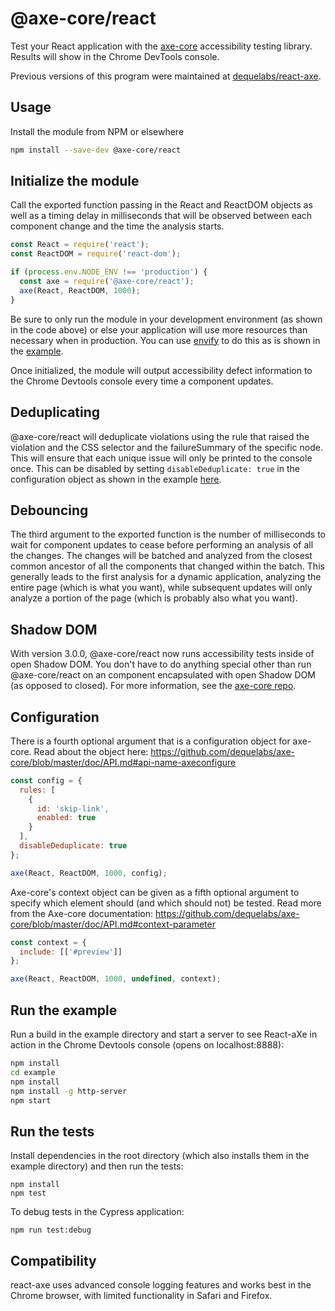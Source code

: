 # @axe-core/react

Test your React application with the [axe-core](https://github.com/dequelabs/axe-core) accessibility testing library. Results will show in the Chrome DevTools console.

Previous versions of this program were maintained at [dequelabs/react-axe](https://github.com/dequelabs/react-axe).

## Usage

Install the module from NPM or elsewhere

```sh
npm install --save-dev @axe-core/react
```

## Initialize the module

Call the exported function passing in the React and ReactDOM objects as well as a timing delay in milliseconds that will be observed between each component change and the time the analysis starts.

```js
const React = require('react');
const ReactDOM = require('react-dom');

if (process.env.NODE_ENV !== 'production') {
  const axe = require('@axe-core/react');
  axe(React, ReactDOM, 1000);
}
```

Be sure to only run the module in your development environment (as shown in the code above) or else your application will use more resources than necessary when in production. You can use [envify](https://www.npmjs.com/package/envify) to do this as is shown in the [example](https://github.com/dequelabs/axe-core-npm/blob/develop/packages/react/examples/shadow-dom/package.json#L37).

Once initialized, the module will output accessibility defect information to the Chrome Devtools console every time a component updates.

## Deduplicating

@axe-core/react will deduplicate violations using the rule that raised the violation and the CSS selector and the failureSummary of the specific node. This will ensure that each unique issue will only be printed to the console once. This can be disabled by setting `disableDeduplicate: true` in the configuration object as shown in the example [here](#configuration).

## Debouncing

The third argument to the exported function is the number of milliseconds to wait for component updates to cease before performing an analysis of all the changes. The changes will be batched and analyzed from the closest common ancestor of all the components that changed within the batch. This generally leads to the first analysis for a dynamic application, analyzing the entire page (which is what you want), while subsequent updates will only analyze a portion of the page (which is probably also what you want).

## Shadow DOM

With version 3.0.0, @axe-core/react now runs accessibility tests inside of open Shadow DOM. You don't have to do anything special other than run @axe-core/react on an component encapsulated with open Shadow DOM (as opposed to closed). For more information, see the [axe-core repo](https://github.com/dequelabs/axe-core).

## Configuration

There is a fourth optional argument that is a configuration object for axe-core. Read about the object here: https://github.com/dequelabs/axe-core/blob/master/doc/API.md#api-name-axeconfigure

```js
const config = {
  rules: [
    {
      id: 'skip-link',
      enabled: true
    }
  ],
  disableDeduplicate: true
};

axe(React, ReactDOM, 1000, config);
```

Axe-core's context object can be given as a fifth optional argument to specify which element should (and which should not) be tested. Read more from the Axe-core documentation: https://github.com/dequelabs/axe-core/blob/master/doc/API.md#context-parameter

```js
const context = {
  include: [['#preview']]
};

axe(React, ReactDOM, 1000, undefined, context);
```

## Run the example

Run a build in the example directory and start a server to see React-aXe in action in the Chrome Devtools console (opens on localhost:8888):

```sh
npm install
cd example
npm install
npm install -g http-server
npm start
```

## Run the tests

Install dependencies in the root directory (which also installs them in the example directory) and then run the tests:

```
npm install
npm test
```

To debug tests in the Cypress application:

```
npm run test:debug
```

## Compatibility

react-axe uses advanced console logging features and works best in the Chrome browser, with limited functionality in Safari and Firefox.

